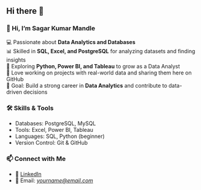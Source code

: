 ## Hi there 👋

### 👋 Hi, I’m Sagar Kumar Mandle  

💻 Passionate about **Data Analytics and Databases**  
📊 Skilled in **SQL, Excel, and PostgreSQL** for analyzing datasets and finding insights  
🚀 Exploring **Python, Power BI, and Tableau** to grow as a Data Analyst  
📂 Love working on projects with real-world data and sharing them here on GitHub  
🎯 Goal: Build a strong career in **Data Analytics** and contribute to data-driven decisions  

### 🛠️ Skills & Tools  
- Databases: PostgreSQL, MySQL  
- Tools: Excel, Power BI, Tableau  
- Languages: SQL, Python (beginner)  
- Version Control: Git & GitHub  

### 📫 Connect with Me  
- 💼 [LinkedIn](https://www.linkedin.com/)  
- 📧 Email: *yourname@email.com*  

